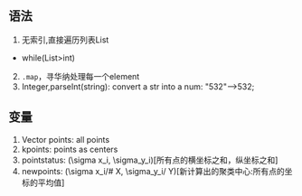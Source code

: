 ## 语法
1. 无索引,直接遍历列表List
- while(List>int)
2. `.map`，寻华纳处理每一个element
3. Integer,parseInt(string): convert a str into a num: "532"-->532;
## 变量
1. Vector points: all points
2. kpoints: points as centers
3. pointstatus: (\sigma x_i, \sigma_y_i)[所有点的横坐标之和，纵坐标之和]
4. newpoints: (\sigma x_i/# X, \sigma_y_i/ Y)[新计算出的聚类中心:所有点的坐标的平均值]

